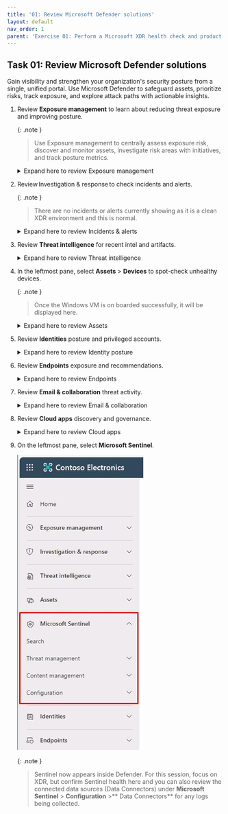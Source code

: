 ```yaml
---
title: '01: Review Microsoft Defender solutions'
layout: default
nav_order: 1
parent: 'Exercise 01: Perform a Microsoft XDR health check and product familiarization'
---
```


## Task 01: Review Microsoft Defender solutions

Gain visibility and strengthen your organization's security posture from a single, unified portal. Use Microsoft Defender to safeguard assets, prioritize risks, track exposure, and explore attack paths with actionable insights.


1. Review **Exposure management** to learn about reducing threat exposure and improving posture.

    {: .note }
    > Use Exposure management to centrally assess exposure risk, discover and monitor assets, investigate risk areas with initiatives, and track posture metrics.

    <details markdown='block'>
    <summary>Expand here to review Exposure management</summary>


    - In the leftmost pane, select **Exposure management** > **Secure score**.  

    - Review your organizations Secure Score and high-risk exposures.

        ![01-Exposure-Management.png](../../media/01-Exposure-Management.png) 

    - Observe recommendations and asset classes driving the exposure.

        ![02-Exposure-Management.png](../../media/02-Exposure-Management.png)   

    </details>

1. Review Investigation & response to check incidents and alerts. 

    {: .note }
    > There are no incidents or alerts currently showing as it is a clean XDR environment and this is normal. 

    <details markdown='block'>
    <summary>Expand here to review Incidents & alerts</summary>
    
    - In the leftmost pane, select **Investigation & response** > **Incidents & alerts** > **Incidents**.

    - Set the time filter to **1 Day**; review incidents.  
      
      ![03-Investigation-Response.png](../../media/03-Investigation-Response.png)

    - In the leftmost pane, under the same subcategory, select **Alerts**, then review alerts for **1 Day**.  
      
      ![04-Investigation-Response.png](../../media/04-Investigation-Response.png)

    </details>

1. Review **Threat intelligence** for recent intel and artifacts.

    <details markdown='block'>
    <summary>Expand here to review Threat intelligence</summary>

    - In the leftmost pane, select **Threat intelligence**, then **Intel explorer**.

    - Skim recent articles relevant to your environment.  
      
      ![05-Threat-Intelligence.png](../../media/05-Threat-Intelligence.png)

    </details>

1. In the leftmost pane, select **Assets** > **Devices** to spot-check unhealthy devices. 

    {: .note }
    > Once the Windows VM is on boarded successfully, it will be displayed here.

    <details markdown='block'>
    <summary>Expand here to review Assets</summary>

    - In the leftmost pane, select **Assets** > **Devices** to spot-check unhealthy devices.  
      
      ![06-Assets.png](../../media/06-Assets.png) 

    - In the leftmost pane, select **Assets** > **Identities** to review highly privileged identities.  
      
      ![07-Assets.png](../../media/07-Assets.png) 

    - In the leftmost pane, select **Assets** > **Applications** to review newly discovered and untagged high-risk, high-traffic, and GenAI apps.  
      
      ![08-Assets.png](../../media/08-Assets.png)

    </details>

1. Review **Identities** posture and privileged accounts.

    <details markdown='block'>
    <summary>Expand here to review Identity posture</summary>

    - In the leftmost pane, select **Identities** > **Dashboard**.  
      
      ![09-Identities.png](../../media/09-Identities.png)  

    - Review **Identity posture** and highly privileged identities.  
      
      ![10-Identities.png](../../media/10-Identities.png)

    </details>

1. Review **Endpoints** exposure and recommendations.

    <details markdown='block'>
    <summary>Expand here to review Endpoints</summary>

    - In the leftmost pane, select **Endpoints**, then **Vulnerability management** and then **Dashboard**.  
      
      ![11-Endpoints.png](../../media/11-Endpoints.png)  

    - Review exposure score and top recommendations.

    - View your exposure score, which is associated with devices in your company.

    - View your top security recommendations, such as addressing impaired communications with devices, turning on firewall protection, or updating Microsoft Defender Antivirus definitions.

    - View remediation activities, such as any files that were sent to quarantine, or vulnerabilities found on devices.

    - Turn On: **Live Response**, **Live response for servers**, and **Live response unsigned script execution**, then select **Save preferences**.

       ![Containment-43.png](../../media/Containment-43.png)

    </details>

1. Review **Email & collaboration** threat activity.

    <details markdown='block'>
    <summary>Expand here to review Email & collaboration</summary>


    - In the leftmost pane, select **Email & collaboration**, then **Explorer**.

    - Review recent threats.

        {: .note }
        > Provides information around recent email threats (Phish, malware, spam, URLs, attachments and campaigns), pivot into message details and take response actions.  
      
      ![12-Email-Collaboration.png](../../media/12-Email-Collaboration.png)
    </details>

1. Review **Cloud apps** discovery and governance.

    <details markdown='block'>
    <summary>Expand here to review Cloud apps</summary>

    - In the leftmost pane, select **Cloud apps**, then **Cloud discovery**.

    - Review discovered applications and governance alerts.  
      
      ![12-CloudApps.png](../../media/12-CloudApps.png)

    </details>

1. On the leftmost pane, select **Microsoft Sentinel**.

    ![jopgbuub.jpg](../../media/jopgbuub.jpg)

    {: .note }
    > Sentinel now appears inside Defender. For this session, focus on XDR, but confirm Sentinel health here and you can also review the connected data sources (Data Connectors) under **Microsoft Sentinel** > **Configuration** >** Data Connectors** for any logs being collected. 